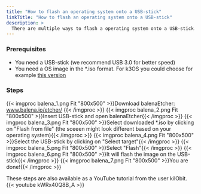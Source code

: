 ```yaml
---
title: "How to flash an operating system onto a USB-stick"
linkTitle: "How to flash an operating system onto a USB-stick"
description: >
  There are multiple ways to flash a operating system onto a USB-stick. We will present you the method of using [balenaEtcher](https://www.balena.io/etcher/).
---
```


### Prerequisites

- You need a USB-stick (we recommend USB 3.0 for better speed)
- You need a OS image in the *.iso format. For k3OS you could choose for example [this version](https://github.com/rancher/k3os/releases/download/v0.20.7-k3s1r0/k3os-amd64.iso)

### Steps

{{< imgproc balena_1.png Fit "800x500" >}}Download balenaEtcher: www.balena.io/etcher/ {{< /imgproc >}}
{{< imgproc balena_2.png Fit "800x500" >}}Insert USB-stick and open balenaEtcher{{< /imgproc >}}
{{< imgproc balena_3.png Fit "800x500" >}}Select downloaded *.iso by clicking on "Flash from file" (the sceeen might look different based on your operating system){{< /imgproc >}}
{{< imgproc balena_4.png Fit "800x500" >}}Select the USB-stick by clicking on "Select target"{{< /imgproc >}}
{{< imgproc balena_5.png Fit "800x500" >}}Select "Flash"{{< /imgproc >}}
{{< imgproc balena_6.png Fit "800x500" >}}It will flash the image on the USB-stick{{< /imgproc >}}
{{< imgproc balena_7.png Fit "800x500" >}}You are done!{{< /imgproc >}}

These steps are also available as a YouTube tutorial from the user kilObit.
{{< youtube kWRx40Q8B_A >}}
